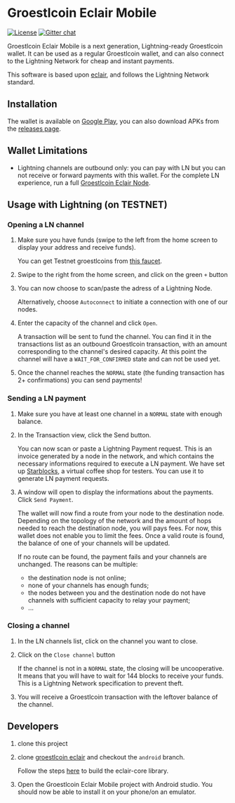 # Groestlcoin Eclair Mobile
[![License](https://img.shields.io/badge/license-Apache%202.0-blue.svg)](LICENSE)
[![Gitter chat](https://img.shields.io/badge/chat-on%20gitter-rose.svg)](https://gitter.im/ACINQ/eclair)

Groestlcoin Eclair Mobile is a next generation, Lightning-ready Groestlcoin wallet. It can be used as a regular Groestlcoin wallet, and can also connect to the Lightning Network for cheap and instant payments.

This software is based upon [eclair](https://github.com/groestlcoin/eclair), and follows the Lightning Network standard.

## Installation

The wallet is available on [Google Play](https://play.google.com/store/apps/details?id=fr.acinq.eclair.wallet), you can also download APKs from the [releases page](https://github.com/groestlcoin/eclair-wallet/releases).

## Wallet Limitations

- Lightning channels are outbound only: you can pay with LN but you can not receive or forward payments with this wallet. For the complete LN experience, run a full [Groestlcoin Eclair Node](https://github.com/groestlcoin/eclair).

## Usage with Lightning (on TESTNET)

### Opening a LN channel

1. Make sure you have funds (swipe to the left from the home screen to display your address and receive funds).

   You can get Testnet groestlcoins from [this faucet](https://testnet.manu.backend.hamburg/faucet).

2. Swipe to the right from the home screen, and click on the green `+` button
3. You can now choose to scan/paste the adress of a Lightning Node.

   Alternatively, choose `Autoconnect` to initiate a connection with one of our nodes.

4. Enter the capacity of the channel and click `Open`.

   A transaction will be sent to fund the channel. You can find it in the transactions list as an outbound Groestlcoin transaction, with an amount corresponding to the channel's desired capacity.
   At this point the channel will have a `WAIT_FOR_CONFIRMED` state and can not be used yet.

5. Once the channel reaches the `NORMAL` state (the funding transaction has 2+ confirmations) you can send payments!

### Sending a LN payment

1. Make sure you have at least one channel in a `NORMAL` state with enough balance.
2. In the Transaction view, click the Send button.

   You can now scan or paste a Lightning Payment request. This is an invoice generated by a node in the network, and which contains the necessary informations required to execute a LN payment.
   We have set up [Starblocks](https://starblocks.acinq.co), a virtual coffee shop for testers. You can use it to generate LN payment requests.

3. A window will open to display the informations about the payments. Click `Send Payment`.

   The wallet will now find a route from your node to the destination node. Depending on the topology of the network and the amount of hops needed to reach the destination node, you will pays fees. For now, this wallet does not enable you to limit the fees.
   Once a valid route is found, the balance of one of your channels will be updated.

   If no route can be found, the payment fails and your channels are unchanged. The reasons can be multiple:
   - the destination node is not online;
   - none of your channels has enough funds;
   - the nodes between you and the destination node do not have channels with sufficient capacity to relay your payment;
   - ...

### Closing a channel

1. In the LN channels list, click on the channel you want to close.
2. Click on the `Close channel` button

   If the channel is not in a `NORMAL` state, the closing will be uncooperative. It means that you will have to wait for 144 blocks to receive your funds. This is a Lightning Network specification to prevent theft.

3. You will receive a Groestlcoin transaction with the leftover balance of the channel.

## Developers

1. clone this project
2. clone [groestlcoin eclair](https://github.com/groestlcoin/eclair) and checkout the `android` branch.

   Follow the steps [here](https://github.com/groestlcoin/eclair/blob/android/BUILD.md) to build the eclair-core library.

3. Open the Groestlcoin Eclair Mobile project with Android studio. You should now be able to install it on your phone/on an emulator.
